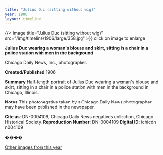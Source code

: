 ```yaml
---
title: "Julius Duc (sitting without wig)"
year: 1906
layout: timeline
---
```


{{< image title="Julius Duc (sitting without wig)" src="/img/timeline/1906/large/358.jpg" >}}
click on image to enlarge

__**Julius Duc wearing a woman's blouse and skirt, sitting in a chair in a police station with men in the background**__

Chicago Daily News, Inc., photographer.

**Created/Published**
1906

**Summary**
Half-length portrait of Julius Duc wearing a woman's blouse and skirt, sitting in a chair in a police station with men in the background in Chicago, Illinois.

**Notes**
This photonegative taken by a Chicago Daily News photographer may have been published in the newspaper.

__Cite as__: DN-0004109, Chicago Daily News negatives collection, Chicago Historical Society.
__Reproduction Number__: DN-0004109
__Digital ID__: ichicdn n004109

����  

[Other images from this year](/historical/timeline/1906)